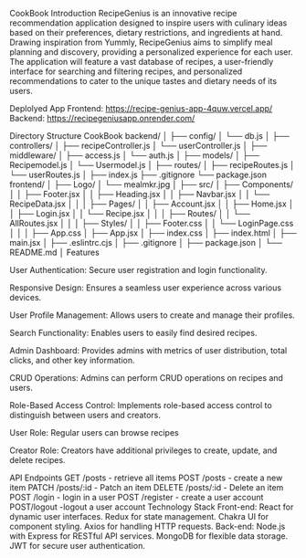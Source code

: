 CookBook
Introduction
RecipeGenius is an innovative recipe recommendation application designed to inspire users with culinary ideas based on their preferences, dietary restrictions, and ingredients at hand. Drawing inspiration from Yummly, RecipeGenius aims to simplify meal planning and discovery, providing a personalized experience for each user. The application will feature a vast database of recipes, a user-friendly interface for searching and filtering recipes, and personalized recommendations to cater to the unique tastes and dietary needs of its users.

Deplolyed App
Frontend:  https://recipe-genius-app-4quw.vercel.app/
Backend: https://recipegeniusapp.onrender.com/

Directory Structure
CookBook
backend/
│
├── config/
│ └── db.js
│
├── controllers/
│ ├── recipeController.js
│ └── userController.js
│
├── middleware/
│ ├── access.js
│ └── auth.js
│
├── models/
│ ├── Recipemodel.js
│ └── Usermodel.js
│
├── routes/
│ ├── recipeRoutes.js
│ └── userRoutes.js
│
├── index.js
├── .gitignore
└── package.json
frontend/
│
├── Logo/
│ └── mealmkr.jpg
│
├── src/
│ ├── Components/
│ │ ├── Footer.jsx
│ │ ├── Heading.jsx
│ │ ├── Navbar.jsx
│ │ └── RecipeData.jsx
│ │
│ ├── Pages/
│ │ ├── Account.jsx
│ │ ├── Home.jsx
│ │ ├── Login.jsx
│ │ └── Recipe.jsx
│ │
│ ├── Routes/
│ │ └── AllRoutes.jsx
│ │
│ ├── Styles/
│ │ ├── Footer.css
│ │ └── LoginPage.css
│ │
│ ├── App.css
│ ├── App.jsx
│ ├── index.css
│ ├── index.html
│ ├── main.jsx
│ ├── .eslintrc.cjs
│ ├── .gitignore
│ ├── package.json
│ └── README.md
│
Features

User Authentication: Secure user registration and login functionality.

Responsive Design: Ensures a seamless user experience across various devices.

User Profile Management: Allows users to create and manage their profiles.

Search Functionality: Enables users to easily find desired recipes.

Admin Dashboard: Provides admins with metrics of user distribution, total clicks, and other key information.

CRUD Operations: Admins can perform CRUD operations on recipes and users.

Role-Based Access Control: Implements role-based access control to distinguish between users and creators.

User Role: Regular users can browse recipes

Creator Role: Creators have additional privileges to create, update, and delete recipes.

API Endpoints
GET /posts - retrieve all items
POST /posts - create a new item
PATCH /posts/:id - Patch an item
DELETE /posts/:id - Delete an item
POST /login - login in a user
POST /register - create a user account
POST/logout -logout a user account
Technology Stack
Front-end:
React for dynamic user interfaces.
Redux for state management.
Chakra UI for component styling.
Axios for handling HTTP requests.
Back-end:
Node.js with Express for RESTful API services.
MongoDB for flexible data storage.
JWT for secure user authentication.
